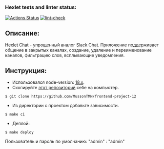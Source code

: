 ### Hexlet tests and linter status:
[![Actions Status](https://github.com/MussonTMN/frontend-project-12/workflows/hexlet-check/badge.svg)](https://github.com/MussonTMN/frontend-project-12/actions)
[![lint-check](https://github.com/MussonTMN/frontend-project-12/actions/workflows/lint-check.yml/badge.svg?event=push)](https://github.com/MussonTMN/frontend-project-12/actions/workflows/lint-check.yml)

## Описание:

[Hexlet Chat](https://frontend-project-12-production-8146.up.railway.app/) - упрощенный аналог Slack Chat.
Приложение поддерживает общение в закрытых каналах, создание, удаление и переименование каналов, фильтрацию слов, всплывающие уведомления.

## Инструкция:

* Использовался node-version: [18.x](https://nodejs.org/en/download/).
* Скопируйте [этот репозиторий](https://github.com/MussonTMN/frontend-project-12) себе на компьютер. 
```
$ git clone https://github.com/MussonTMN/frontend-project-12
```
* Из директории с проектом добавьте зависимости.
```
$ make ci
```
* Деплой:
```
$ make deploy
```

Пользователь и пароль по умолчанию: "admin" : "admin"